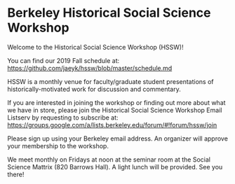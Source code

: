 # Berkeley Historical Social Science Workshop 

Welcome to the Historical Social Science Workshop (HSSW)!

You can find our 2019 Fall schedule at: https://github.com/jaeyk/hssw/blob/master/schedule.md

HSSW is a monthly venue for faculty/graduate student presentations of historically-motivated work for discussion and commentary.

If you are interested in joining the workshop or finding out more about what we have in store, please join the Historical Social Science Workshop Email Listserv by requesting to subscribe at: https://groups.google.com/a/lists.berkeley.edu/forum/#!forum/hssw/join 

Please sign up using your Berkeley email address. An organizer will approve your membership to the workshop.

We meet monthly on Fridays at noon at the seminar room at the Social Science Mattrix (820 Barrows Hall). A light lunch will be provided. See you there!
